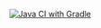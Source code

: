 [![Java CI with Gradle](https://github.com/AndPrim/Patterns2.3-Class1/actions/workflows/gradle.yml/badge.svg)](https://github.com/AndPrim/Patterns2.3-Class1/actions/workflows/gradle.yml)
